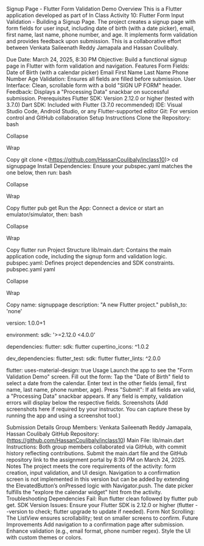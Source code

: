 Signup Page - Flutter Form Validation Demo
Overview
This is a Flutter application developed as part of In Class Activity 10: Flutter Form Input Validation - Building a Signup Page. The project creates a signup page with form fields for user input, including date of birth (with a date picker), email, first name, last name, phone number, and age. It implements form validation and provides feedback upon submission. This is a collaborative effort between Venkata Saileenath Reddy Jamapala and Hassan Coulibaly.

Due Date: March 24, 2025, 8:30 PM
Objective: Build a functional signup page in Flutter with form validation and navigation.
Features
Form Fields:
Date of Birth (with a calendar picker)
Email
First Name
Last Name
Phone Number
Age
Validation: Ensures all fields are filled before submission.
User Interface: Clean, scrollable form with a bold "SIGN UP FORM" header.
Feedback: Displays a "Processing Data" snackbar on successful submission.
Prerequisites
Flutter SDK: Version 2.12.0 or higher (tested with 3.7.0)
Dart SDK: Included with Flutter (3.7.0 recommended)
IDE: Visual Studio Code, Android Studio, or any Flutter-supported editor
Git: For version control and GitHub collaboration
Setup Instructions
Clone the Repository:
bash

Collapse

Wrap

Copy
git clone <(https://github.com/HassanCoulibaly/inclass10)>
cd signuppage
Install Dependencies:
Ensure your pubspec.yaml matches the one below, then run:
bash

Collapse

Wrap

Copy
flutter pub get
Run the App:
Connect a device or start an emulator/simulator, then:
bash

Collapse

Wrap

Copy
flutter run
Project Structure
lib/main.dart: Contains the main application code, including the signup form and validation logic.
pubspec.yaml: Defines project dependencies and SDK constraints.
pubspec.yaml
yaml

Collapse

Wrap

Copy
name: signuppage
description: "A new Flutter project."
publish_to: 'none'

version: 1.0.0+1

environment:
  sdk: '>=2.12.0 <4.0.0'

dependencies:
  flutter:
    sdk: flutter
  cupertino_icons: ^1.0.2

dev_dependencies:
  flutter_test:
    sdk: flutter
  flutter_lints: ^2.0.0

flutter:
  uses-material-design: true
Usage
Launch the app to see the "Form Validation Demo" screen.
Fill out the form:
Tap the "Date of Birth" field to select a date from the calendar.
Enter text in the other fields (email, first name, last name, phone number, age).
Press "Submit":
If all fields are valid, a "Processing Data" snackbar appears.
If any field is empty, validation errors will display below the respective fields.
Screenshots
(Add screenshots here if required by your instructor. You can capture these by running the app and using a screenshot tool.)

Submission Details
Group Members: Venkata Saileenath Reddy Jamapala, Hassan Coulibaly
GitHub Repository: (https://github.com/HassanCoulibaly/inclass10)
Main File: lib/main.dart
Instructions:
Both group members collaborated via GitHub, with commit history reflecting contributions.
Submit the main.dart file and the GitHub repository link to the assignment portal by 8:30 PM on March 24, 2025.
Notes
The project meets the core requirements of the activity: form creation, input validation, and UI design.
Navigation to a confirmation screen is not implemented in this version but can be added by extending the ElevatedButton’s onPressed logic with Navigator.push.
The date picker fulfills the "explore the calendar widget" hint from the activity.
Troubleshooting
Dependencies Fail: Run flutter clean followed by flutter pub get.
SDK Version Issues: Ensure your Flutter SDK is 2.12.0 or higher (flutter --version to check; flutter upgrade to update if needed).
Form Not Scrolling: The ListView ensures scrollability; test on smaller screens to confirm.
Future Improvements
Add navigation to a confirmation page after submission.
Enhance validation (e.g., email format, phone number regex).
Style the UI with custom themes or colors.
